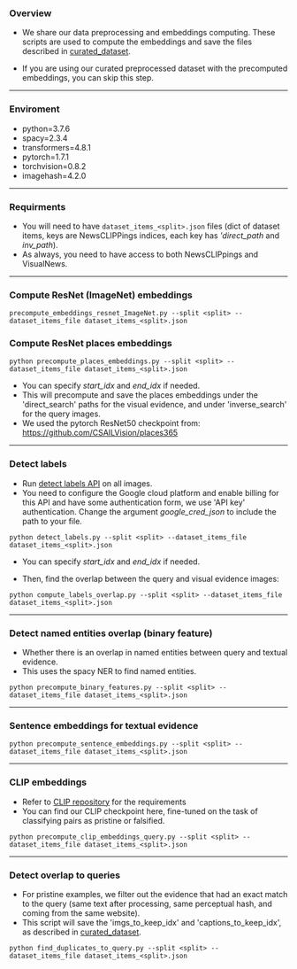 ### Overview 

- We share our data preprocessing and embeddings computing. These scripts are used to compute the embeddings and save the files described in [curated_dataset](https://github.com/S-Abdelnabi/OoC-multi-modal-fc/tree/main/curated_dataset).

- If you are using our curated preprocessed dataset with the precomputed embeddings, you can skip this step. 

- - -

### Enviroment 
- python=3.7.6
- spacy=2.3.4
- transformers=4.8.1
- pytorch=1.7.1
- torchvision=0.8.2
- imagehash=4.2.0
- - -
### Requirments
- You will need to have ```dataset_items_<split>.json``` files (dict of dataset items, keys are NewsCLIPPings indices, each key has *'direct_path* and *inv_path*).
- As always, you need to have access to both NewsCLIPpings and VisualNews.
- - -
### Compute ResNet (ImageNet) embeddings 
```
precompute_embeddings_resnet_ImageNet.py --split <split> --dataset_items_file dataset_items_<split>.json 
```
### Compute ResNet places embeddings
```
python precompute_places_embeddings.py --split <split> --dataset_items_file dataset_items_<split>.json 
```
- You can specify *start_idx* and *end_idx* if needed. 
- This will precompute and save the places embeddings under the 'direct_search' paths for the visual evidence, and under 'inverse_search' for the query images. 
- We used the pytorch ResNet50 checkpoint from: https://github.com/CSAILVision/places365 
- - -
### Detect labels 
- Run [detect labels API](https://cloud.google.com/vision/docs/labels) on all images.
- You need to configure the Google cloud platform and enable billing for this API and have some authentication form, we use 'API key' authentication. Change the argument *google_cred_json* to include the path to your file.
```
python detect_labels.py --split <split> --dataset_items_file dataset_items_<split>.json
```
- You can specify *start_idx* and *end_idx* if needed. 

- Then, find the overlap between the query and visual evidence images: 
```
python compute_labels_overlap.py --split <split> --dataset_items_file dataset_items_<split>.json 
```
- - -
### Detect named entities overlap (binary feature)
- Whether there is an overlap in named entities between query and textual evidence. 
- This uses the spacy NER to find named entities.
```
python precompute_binary_features.py --split <split> --dataset_items_file dataset_items_<split>.json 
```
- - -

### Sentence embeddings for textual evidence ###
```
python precompute_sentence_embeddings.py --split <split> --dataset_items_file dataset_items_<split>.json
```
- - -
### CLIP embeddings ###

- Refer to [CLIP repository](https://github.com/openai/CLIP) for the requirements  
- You can find our CLIP checkpoint here, fine-tuned on the task of classifying pairs as pristine or falsified.
```
python precompute_clip_embeddings_query.py --split <split> --dataset_items_file dataset_items_<split>.json
``` 
- - -

### Detect overlap to queries ###
- For pristine examples, we filter out the evidence that had an exact match to the query (same text after processing, same perceptual hash, and coming from the same website).
- This script will save the 'imgs_to_keep_idx' and 'captions_to_keep_idx', as described in [curated_dataset](https://github.com/S-Abdelnabi/OoC-multi-modal-fc/tree/main/curated_dataset).
 ```
 python find_duplicates_to_query.py --split <split> --dataset_items_file dataset_items_<split>.json 
 ```
